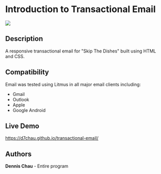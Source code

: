# Introduction to Transactional Email

[![](https://github.com/d7chau/transactional-email/blob/main/img/skip-thumbnail.png)](https://d7chau.github.io/transactional-email/)

## Description

A responsive transactional email for "Skip The Dishes" built using HTML and CSS.

## Compatibility

Email was tested using Litmus in all major email clients including:

* Gmail
* Outlook 
* Apple 
* Google Android

## Live Demo

https://d7chau.github.io/transactional-email/

## Authors

**Dennis Chau** - Entire program
